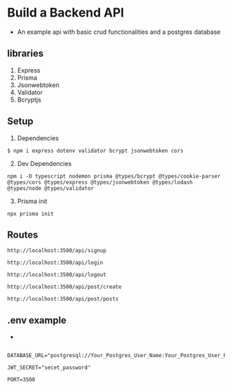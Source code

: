 # Build a Backend API

- An example api with basic crud functionalities and a postgres database

## libraries

1. Express
2. Prisma
3. Jsonwebtoken
4. Validator
5. Bcryptjs

## Setup

1. Dependencies

```
$ npm i express dotenv validator bcrypt jsonwebtoken cors
```

2. Dev Dependencies

```
npm i -D typescript nodemon prisma @types/bcrypt @types/cookie-parser @types/cors @types/express @types/jsonwebtoken @types/lodash @types/node @types/validator
```

3. Prisma init

```
npx prisma init
```

## Routes

```
http://localhost:3500/api/signup

```

```
http://localhost:3500/api/login

```

```
http://localhost:3500/api/logout

```

```
http://localhost:3500/api/post/create

```

```
http://localhost:3500/api/post/posts

```

## .env example

-

```

DATABASE_URL="postgresql://Your_Postgres_User_Name:Your_Postgres_User_Password@localhost:5432/Your_Database_Name"

JWT_SECRET="secet_password"

PORT=3500

```
